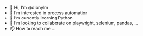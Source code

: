 - 👋 Hi, I’m @dionylm
- 👀 I’m interested in process automation
- 🌱 I’m currently learning Python
- 💞️ I’m looking to collaborate on playwright, selenium, pandas, ...
- 📫 How to reach me ...

<!---
dionylm/dionylm is a ✨ special ✨ repository because its `README.md` (this file) appears on your GitHub profile.
You can click the Preview link to take a look at your changes.
--->
